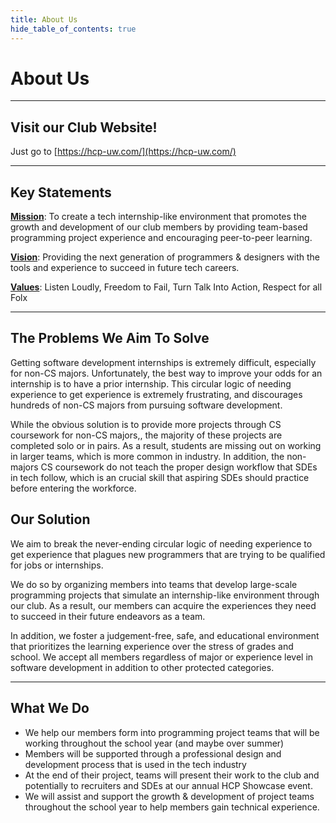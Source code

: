 ```yaml
---
title: About Us
hide_table_of_contents: true
---
```


# About Us

---

## Visit our Club Website!

Just go to [https://hcp-uw.com/](https://hcp-uw.com/)

---

## Key Statements

**<u>Mission</u>**: To create a tech internship-like environment that promotes the growth and development of our club members by providing team-based programming project experience and encouraging peer-to-peer learning.

**<u>Vision</u>**: Providing the next generation of programmers & designers with the tools and experience to succeed in future tech careers.

**<u>Values</u>**: Listen Loudly, Freedom to Fail, Turn Talk Into Action, Respect for all Folx

---

## The Problems We Aim To Solve

Getting software development internships is extremely difficult, especially for non-CS majors. Unfortunately, the best way to improve your odds for an internship is to have a prior internship. This circular logic of needing experience to get experience is extremely frustrating, and discourages hundreds of non-CS majors from pursuing software development.

While the obvious solution is to provide more projects through CS coursework for non-CS majors,, the majority of these projects are completed solo or in pairs. As a result, students are missing out on working in larger teams, which is more common in industry. In addition, the non-majors CS coursework do not teach the proper design workflow that SDEs in tech follow, which is an crucial skill that aspiring SDEs should practice before entering the workforce.

## Our Solution

We aim to break the never-ending circular logic of needing experience to get experience that plagues new programmers that are trying to be qualified for jobs or internships.

We do so by organizing members into teams that develop large-scale programming projects that simulate an internship-like environment through our club. As a result, our members can acquire the experiences they need to succeed in their future endeavors as a team.

In addition, we foster a judgement-free, safe, and educational environment that prioritizes the learning experience over the stress of grades and school. We accept all members regardless of major or experience level in software development in addition to other protected categories.

---

## What We Do

- We help our members form into programming project teams that will be working throughout the school year (and maybe over summer)
- Members will be supported through a professional design and development process that is used in the tech industry
- At the end of their project, teams will present their work to the club and potentially to recruiters and SDEs at our annual HCP Showcase event.
- We will assist and support the growth & development of project teams throughout the school year to help members gain technical experience.




